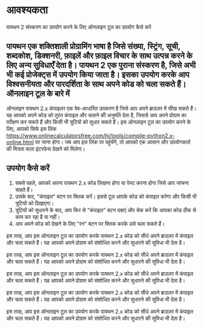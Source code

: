 आवश्यकता
========

पायथन 2 संस्करण का उपयोग करने के लिए ऑनलाइन टूल का उपयोग कैसे करें

पायथन एक शक्तिशाली प्रोग्रामिंग भाषा है जिसे संख्या, स्ट्रिंग, सूची, शब्दकोश, डिक्शनरी, फ़ाइलें और फ़ाइल विचार के साथ उत्पन्न करने के लिए अन्य सुविधाएँ देता है। पायथन 2 एक पुराना संस्करण है, जिसे अभी भी कई प्रोजेक्ट्स में उपयोग किया जाता है। इसका उपयोग करके आप विश्वसनीयता और पारदर्शिता के साथ अपने कोड को चला सकते हैं। ऑनलाइन टूल के बारे में
----------------------

ऑनलाइन पायथन 2.x कंपाइलर एक वेब-आधारित उपकरण है जिसे आप अपने ब्राउज़र में सीख सकते हैं। यह आपको अपने कोड को तुरंत कंपाइल और चलाने की अनुमति देता है, जिससे आप अपने प्रोग्राम का परीक्षण कर सकते हैं और किसी भी त्रुटियों को सुधार सकते हैं। इस ऑनलाइन टूल का उपयोग करने के लिए, आपको सिर्फ इस लिंक <https://www.onlinecalculatorsfree.com/hi/tools/compile-python2.x-online.html> पर जाना होगा। जब आप इस लिंक पर पहुंचेंगे, तो आपको एक आसान और उपयोगकर्ता की मित्रता वाला इंटरफेस देखने को मिलेगा।

उपयोग कैसे करें
---------------

1. सबसे पहले, आपको अपना पायथन 2.x कोड लिखना होगा या पेस्ट करना होगा जिसे आप जांचना चाहते हैं।
2. उसके बाद, "कंपाइल" बटन पर क्लिक करें। इससे टूल आपके कोड को कंपाइल करेगा और किसी भी त्रुटियों को दिखाएगा।
3. त्रुटियों को सुधारने के बाद, आप फिर से "कंपाइल" बटन दबाएं और चेक करें कि आपका कोड ठीक से काम कर रहा है या नहीं।
4. आप अपने कोड को देखने के लिए "रन" बटन पर क्लिक करके उसे चला सकते हैं।

इस तरह, आप इस ऑनलाइन टूल का उपयोग करके पायथन 2.x कोड को सीधे अपने ब्राउज़र में कंपाइल और चला सकते हैं। यह आपको अपने प्रोग्राम को संशोधित करने और सुधारने की सुविधा भी देता है।

इस तरह, आप इस ऑनलाइन टूल का उपयोग करके पायथन 2.x कोड को सीधे अपने ब्राउज़र में कंपाइल और चला सकते हैं। यह आपको अपने प्रोग्राम को संशोधित करने और सुधारने की सुविधा भी देता है।

इस तरह, आप इस ऑनलाइन टूल का उपयोग करके पायथन 2.x कोड को सीधे अपने ब्राउज़र में कंपाइल और चला सकते हैं। यह आपको अपने प्रोग्राम को संशोधित करने और सुधारने की सुविधा भी देता है।

इस तरह, आप इस ऑनलाइन टूल का उपयोग करके पायथन 2.x कोड को सीधे अपने ब्राउज़र में कंपाइल और चला सकते हैं। यह आपको अपने प्रोग्राम को संशोधित करने और सुधारने की सुविधा भी देता है।

इस तरह, आप इस ऑनलाइन टूल का उपयोग करके पायथन 2.x कोड को सीधे अपने ब्राउज़र में कंपाइल और चला सकते हैं। यह आपको अपने प्रोग्राम को संशोधित करने और सुधारने की सुविधा भी देता है।